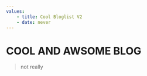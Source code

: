```yaml
---
values:
    - title: Cool Bloglist V2
    - date: never
---
```


# COOL AND AWSOME BLOG
> not really
